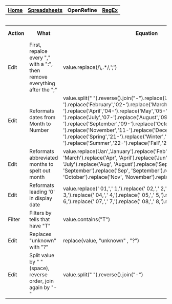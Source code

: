 <table style="width:100%">
  <tr>
    <th><a href="home.md">Home</a></th>
    <th><a href="Spreadsheet.md">Spreadsheets</a></th>
    <th>OpenRefine</th>
    <th><a href="RegEx.md">RegEx</a></th>
  </tr>
<table>
<table>
	<tr>
		<th>Action</th>
		<th>What</th>
		<th>Equation</th>
		<th>Explanation</th>
		<th>From this</th>
		<th>To this</th>
		<th>Date Checked</th>
	</tr>
	<tr>
		<td>Edit</td>
		<td>First, repalce every "," with a ":", then remove everything after the ";"</td>
		<td>value.replace(/\,.*/,';')</td>
		<td>The ";" remains at the end</td>
		<td>	Bioterrorism, Bioterrorism—Health aspects, Disaster medicine, Terrorism—Prevention</td>
		<td>Bioterrorism;</td>
		<td>February 2024</td>
	</tr>
		<tr>
		<td>Edit</td>
		<td>Reformats dates from Month to Number</td>
		<td>value.split(" ").reverse().join("-").replace('January','01-').replace('February','02-').replace('March','03-').replace('April','04-').replace('May','05-').replace('June','06-').replace('July','07-').replace('August','09-').replace('September','09-').replace('October','10-').replace('November','11-').replace('December','12-').replace('Spring','21-').replace('Winter','24-').replace('Summer','22-').replace('Fall','23-')</td>
		<td>Still needs clean up/individual intervention for complex dates</td>
		<td>Spring 1978</td>
		<td>1978-21-</td>
		<td>February 2024</td>
	</tr>
	</tr>
		<tr>
		<td>Edit</td>
		<td>Reformats abbreviated months to spelt out month</td>
		<td>value.replace('Jan','January').replace('Feb','February').replace('Mar', 'March').replace('Apr', 'April').replace('Jun', 'June').replace('Jul', 'July').replace('Aug', 'August').replace('Sept', 'September').replace('Sep', 'September').replace('Oct', 'October').replace('Nov', 'November').replace('Dec', 'December')</td>
		<td></td>
		<td>Oct 1902-Jun 1903</td>
		<td>October 1902-June 1903</td>
		<td>February 2024</td>
	</tr>
	</tr>
		<tr>
		<td>Edit</td>
		<td>Reformats leading '0' in display date</td>
		<td>value.replace(' 01,',' 1,').replace(' 02,',' 2,').replace(' 03,',' 3,').replace(' 04,',' 4,').replace(' 05,',' 5,').replace(' 06,',' 6,').replace(' 07,',' 7,').replace(' 08,',' 8,').replace(' 09,',' 9,')</td>
		<td>Remove "0" from "August 01, 2019")</td>
		<td>March 02, 1926</td>
		<td>March 2, 1926</td>
		<td>February 2024</td>
	</tr>
	</tr>
		<tr>
		<td>Filter</td>
		<td>Filters by tells that have "T"</td>
		<td>value.contains("T")</td>
		<td>Capitalization matters</td>
		<td>N/A</td>
		<td>N/A</td>
		<td>February 2024</td>
	</tr>
	</tr>
		<tr>
		<td>Edit</td>
		<td>Replaces "unknown" with "?"</td>
		<td>replace(value, "unknown" , "?")</td>
		<td></td>
		<td>unknown/1910</td>
		<td>?/1910</td>
		<td>February 2024</td>
	</tr>
	</tr>
		<tr>
		<td>Edit</td>
		<td>Split value by " "(space), reverse order, join again by "-"</td>
		<td>value.split(" ").reverse().join("-")</td>
		<td>When you have multiple split values, it gets messy. </td>
		<td>May 1892</td>
		<td>1892-May</td>
		<td>February 2024</td>
	</tr>


